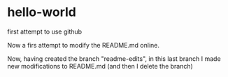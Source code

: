 # hello-world
first attempt to use github

Now a firs attempt to modify the README.md online.

Now, having created the branch "readme-edits", in this last branch I made new modifications to README.md 
(and then I delete the branch)
